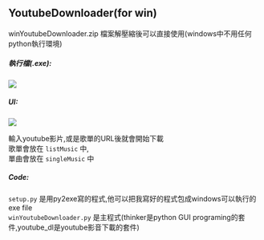 ## YoutubeDownloader(for win)  
winYoutubeDownloader.zip 檔案解壓縮後可以直接使用(windows中不用任何python執行環境)  
##### 執行檔(.exe):  
![](https://lh5.googleusercontent.com/-jCuGI_C9y-w/V3NeB8kchaI/AAAAAAAABu8/kLtiu5FL1l8s4K_fuww32w-N7hZUgKMbQCL0B/w590-h391-no/%25E6%2593%25B7%25E5%258F%2596.JPG)  
##### UI:  
![](https://lh5.googleusercontent.com/-a5p5fAuu1V8/V3NeMbx76gI/AAAAAAAABvg/h7pKU2ZcaJ07nCDcS2aU9QPCpQ33Fx3fQCL0B/w462-h234-no/%25E6%2593%25B7%25E5%258F%2596.JPG)  

輸入youtube影片,或是歌單的URL後就會開始下載  
歌單會放在 `listMusic` 中,  
單曲會放在 `singleMusic` 中  
  
##### Code:  
`setup.py` 是用py2exe寫的程式,他可以把我寫好的程式包成windows可以執行的exe file  
`winYoutubeDownloader.py` 是主程式(thinker是python GUI programing的套件,youtube_dl是youtube影音下載的套件)
